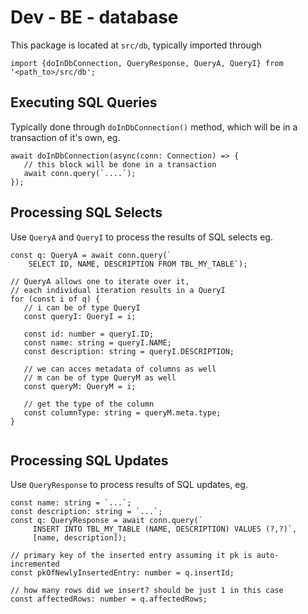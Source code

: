 # Dev - BE - database

This package is located at `src/db`, typically imported through

```text
import {doInDbConnection, QueryResponse, QueryA, QueryI} from '<path_to>/src/db';
```

## Executing SQL Queries

Typically done through `doInDbConnection()` method, which will be in a transaction of it's own, eg.

```text
await doInDbConnection(async(conn: Connection) => {
   // this block will be done in a transaction
   await conn.query(`....`);
});
```

## Processing SQL Selects

Use `QueryA` and `QueryI` to process the results of SQL selects eg.

```text
const q: QueryA = await conn.query(`
    SELECT ID, NAME, DESCRIPTION FROM TBL_MY_TABLE`);

// QueryA allows one to iterate over it, 
// each individual iteration results in a QueryI
for (const i of q) {
   // i can be of type QueryI
   const queryI: QueryI = i;
   
   const id: number = queryI.ID;
   const name: string = queryI.NAME;
   const description: string = queryI.DESCRIPTION;
   
   // we can acces metadata of columns as well
   // m can be of type QueryM as well
   const queryM: QueryM = i;
   
   // get the type of the column
   const columnType: string = queryM.meta.type;
}


```

## Processing SQL Updates

Use `QueryResponse` to process results of SQL updates, eg.

```text
const name: string = `...`;
const description: string = `...`;
const q: QueryResponse = await conn.query(`
     INSERT INTO TBL_MY_TABLE (NAME, DESCRIPTION) VALUES (?,?)`, 
     [name, description]);

// primary key of the inserted entry assuming it pk is auto-incremented
const pkOfNewlyInsertedEntry: number = q.insertId;

// how many rows did we insert? should be just 1 in this case
const affectedRows: number = q.affectedRows; 
          
```

